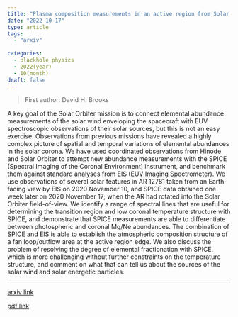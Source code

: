 ```yaml
---
title: "Plasma composition measurements in an active region from Solar Orbiter/SPICE and Hinode/EIS"
date: "2022-10-17"
type: article
tags:
  - "arxiv"
  
categories:
  - blackhole physics
  - 2022(year)
  - 10(month)
draft: false
---
```

> First author: David H. Brooks

 A key goal of the Solar Orbiter mission is to connect elemental abundance
measurements of the solar wind enveloping the spacecraft with EUV spectroscopic
observations of their solar sources, but this is not an easy exercise.
Observations from previous missions have revealed a highly complex picture of
spatial and temporal variations of elemental abundances in the solar corona. We
have used coordinated observations from Hinode and Solar Orbiter to attempt new
abundance measurements with the SPICE (Spectral Imaging of the Coronal
Environment) instrument, and benchmark them against standard analyses from EIS
(EUV Imaging Spectrometer). We use observations of several solar features in AR
12781 taken from an Earth-facing view by EIS on 2020 November 10, and SPICE
data obtained one week later on 2020 November 17; when the AR had rotated into
the Solar Orbiter field-of-view. We identify a range of spectral lines that are
useful for determining the transition region and low coronal temperature
structure with SPICE, and demonstrate that SPICE measurements are able to
differentiate between photospheric and coronal Mg/Ne abundances. The
combination of SPICE and EIS is able to establish the atmospheric composition
structure of a fan loop/outflow area at the active region edge. We also discuss
the problem of resolving the degree of elemental fractionation with SPICE,
which is more challenging without further constraints on the temperature
structure, and comment on what that can tell us about the sources of the solar
wind and solar energetic particles.

---
[arxiv link](http://arxiv.org/abs/2210.08899v1)

[pdf link](http://arxiv.org/pdf/2210.08899v1)